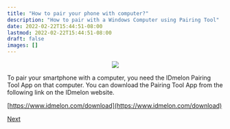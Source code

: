 ```yaml
---
title: "How to pair your phone with computer?"
description: "How to pair with a Windows Computer using Pairing Tool"
date: 2022-02-22T15:44:51-08:00
lastmod: 2022-02-22T15:44:51-08:00
draft: false
images: []
---
```


<p align="center">
    <img src="/images/vendor/arts/download-desktop.png">
</p>

To pair your smartphone with a computer, you need the IDmelon Pairing Tool App on that computer.
You can download the Pairing Tool App from the following link on the IDmelon website.

[https://www.idmelon.com/download](https://www.idmelon.com/download)

<a role="button" class="btn btn-primary btn-lg d-block mb-3" href="http://docs.idmelon.com/pages/pairingsteps">Next</a>

<style>@media (max-width: 480px) {.navbar, .footer { display: none; }}</style>
